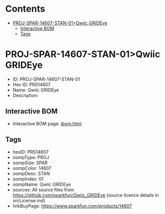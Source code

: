 



Contents
========

* [PROJ-SPAR-14607-STAN-01>Qwiic GRIDEye](#proj-spar-14607-stan-01qwiic-grideye)
	* [Interactive BOM](#interactive-bom)
	* [Tags](#tags)

# PROJ-SPAR-14607-STAN-01>Qwiic GRIDEye

- ID: PROJ-SPAR-14607-STAN-01
- Hex ID: PRS14607
- Name: Qwiic GRIDEye
- Description: 

## Interactive BOM

- Interactive BOM page: [ibom.html](kicad/bom/ibom.html)

## Tags

- hexID: PRS14607
- oompType: PROJ
- oompSize: SPAR
- oompColor: 14607
- oompDesc: STAN
- oompIndex: 01
- oompName: Qwiic GRIDEye
- sources: All source files from https://github.com/sparkfun/Qwiic_GRIDEye (source licence details in srcLicense.md)
- linkBuyPage: https://www.sparkfun.com/products/14607
